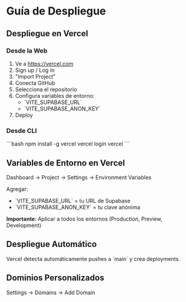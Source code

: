 # Guía de Despliegue

## Despliegue en Vercel

### Desde la Web

1. Ve a https://vercel.com
2. Sign up / Log in
3. "Import Project"
4. Conecta GitHub
5. Selecciona el repositorio
6. Configura variables de entorno:
   - \`VITE_SUPABASE_URL\`
   - \`VITE_SUPABASE_ANON_KEY\`
7. Deploy

### Desde CLI

\`\`\`bash
npm install -g vercel
vercel login
vercel
\`\`\`

## Variables de Entorno en Vercel

Dashboard → Project → Settings → Environment Variables

Agregar:
- \`VITE_SUPABASE_URL\` = tu URL de Supabase
- \`VITE_SUPABASE_ANON_KEY\` = tu clave anónima

**Importante**: Aplicar a todos los entornos (Production, Preview, Development)

## Despliegue Automático

Vercel detecta automáticamente pushes a \`main\` y crea deployments.

## Dominios Personalizados

Settings → Domains → Add Domain
